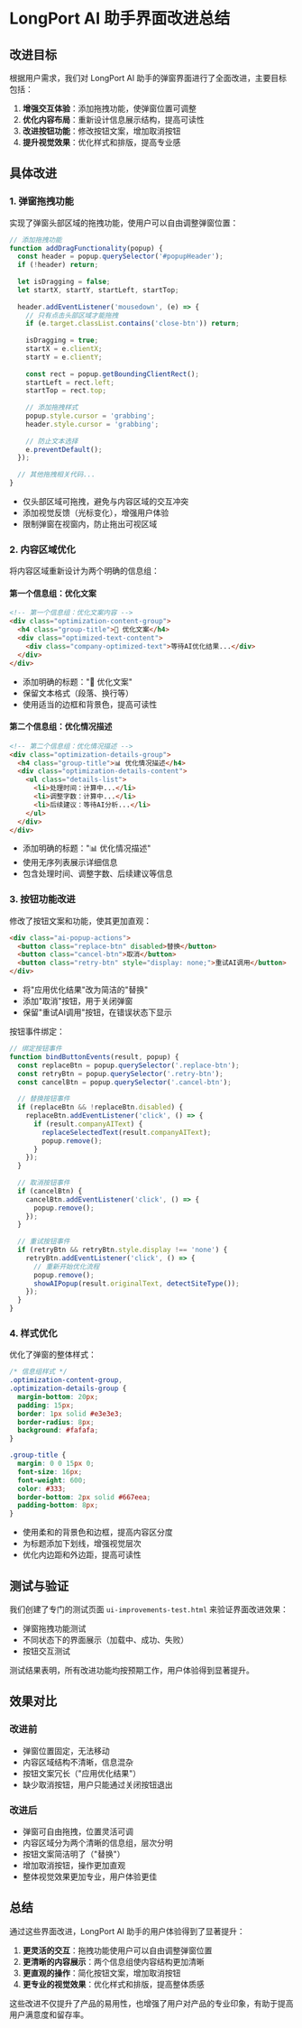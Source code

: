 # LongPort AI 助手界面改进总结

## 改进目标

根据用户需求，我们对 LongPort AI 助手的弹窗界面进行了全面改进，主要目标包括：

1. **增强交互体验**：添加拖拽功能，使弹窗位置可调整
2. **优化内容布局**：重新设计信息展示结构，提高可读性
3. **改进按钮功能**：修改按钮文案，增加取消按钮
4. **提升视觉效果**：优化样式和排版，提高专业感

## 具体改进

### 1. 弹窗拖拽功能

实现了弹窗头部区域的拖拽功能，使用户可以自由调整弹窗位置：

```javascript
// 添加拖拽功能
function addDragFunctionality(popup) {
  const header = popup.querySelector('#popupHeader');
  if (!header) return;
  
  let isDragging = false;
  let startX, startY, startLeft, startTop;
  
  header.addEventListener('mousedown', (e) => {
    // 只有点击头部区域才能拖拽
    if (e.target.classList.contains('close-btn')) return;
    
    isDragging = true;
    startX = e.clientX;
    startY = e.clientY;
    
    const rect = popup.getBoundingClientRect();
    startLeft = rect.left;
    startTop = rect.top;
    
    // 添加拖拽样式
    popup.style.cursor = 'grabbing';
    header.style.cursor = 'grabbing';
    
    // 防止文本选择
    e.preventDefault();
  });
  
  // 其他拖拽相关代码...
}
```

- 仅头部区域可拖拽，避免与内容区域的交互冲突
- 添加视觉反馈（光标变化），增强用户体验
- 限制弹窗在视窗内，防止拖出可视区域

### 2. 内容区域优化

将内容区域重新设计为两个明确的信息组：

#### 第一个信息组：优化文案

```html
<!-- 第一个信息组：优化文案内容 -->
<div class="optimization-content-group">
  <h4 class="group-title">📝 优化文案</h4>
  <div class="optimized-text-content">
    <div class="company-optimized-text">等待AI优化结果...</div>
  </div>
</div>
```

- 添加明确的标题："📝 优化文案"
- 保留文本格式（段落、换行等）
- 使用适当的边框和背景色，提高可读性

#### 第二个信息组：优化情况描述

```html
<!-- 第二个信息组：优化情况描述 -->
<div class="optimization-details-group">
  <h4 class="group-title">📊 优化情况描述</h4>
  <div class="optimization-details-content">
    <ul class="details-list">
      <li>处理时间：计算中...</li>
      <li>调整字数：计算中...</li>
      <li>后续建议：等待AI分析...</li>
    </ul>
  </div>
</div>
```

- 添加明确的标题："📊 优化情况描述"
- 使用无序列表展示详细信息
- 包含处理时间、调整字数、后续建议等信息

### 3. 按钮功能改进

修改了按钮文案和功能，使其更加直观：

```html
<div class="ai-popup-actions">
  <button class="replace-btn" disabled>替换</button>
  <button class="cancel-btn">取消</button>
  <button class="retry-btn" style="display: none;">重试AI调用</button>
</div>
```

- 将"应用优化结果"改为简洁的"替换"
- 添加"取消"按钮，用于关闭弹窗
- 保留"重试AI调用"按钮，在错误状态下显示

按钮事件绑定：

```javascript
// 绑定按钮事件
function bindButtonEvents(result, popup) {
  const replaceBtn = popup.querySelector('.replace-btn');
  const retryBtn = popup.querySelector('.retry-btn');
  const cancelBtn = popup.querySelector('.cancel-btn');
  
  // 替换按钮事件
  if (replaceBtn && !replaceBtn.disabled) {
    replaceBtn.addEventListener('click', () => {
      if (result.companyAIText) {
        replaceSelectedText(result.companyAIText);
        popup.remove();
      }
    });
  }
  
  // 取消按钮事件
  if (cancelBtn) {
    cancelBtn.addEventListener('click', () => {
      popup.remove();
    });
  }
  
  // 重试按钮事件
  if (retryBtn && retryBtn.style.display !== 'none') {
    retryBtn.addEventListener('click', () => {
      // 重新开始优化流程
      popup.remove();
      showAIPopup(result.originalText, detectSiteType());
    });
  }
}
```

### 4. 样式优化

优化了弹窗的整体样式：

```css
/* 信息组样式 */
.optimization-content-group,
.optimization-details-group {
  margin-bottom: 20px;
  padding: 15px;
  border: 1px solid #e3e3e3;
  border-radius: 8px;
  background: #fafafa;
}

.group-title {
  margin: 0 0 15px 0;
  font-size: 16px;
  font-weight: 600;
  color: #333;
  border-bottom: 2px solid #667eea;
  padding-bottom: 8px;
}
```

- 使用柔和的背景色和边框，提高内容区分度
- 为标题添加下划线，增强视觉层次
- 优化内边距和外边距，提高可读性

## 测试与验证

我们创建了专门的测试页面 `ui-improvements-test.html` 来验证界面改进效果：

- 弹窗拖拽功能测试
- 不同状态下的界面展示（加载中、成功、失败）
- 按钮交互测试

测试结果表明，所有改进功能均按预期工作，用户体验得到显著提升。

## 效果对比

### 改进前

- 弹窗位置固定，无法移动
- 内容区域结构不清晰，信息混杂
- 按钮文案冗长（"应用优化结果"）
- 缺少取消按钮，用户只能通过关闭按钮退出

### 改进后

- 弹窗可自由拖拽，位置灵活可调
- 内容区域分为两个清晰的信息组，层次分明
- 按钮文案简洁明了（"替换"）
- 增加取消按钮，操作更加直观
- 整体视觉效果更加专业，用户体验更佳

## 总结

通过这些界面改进，LongPort AI 助手的用户体验得到了显著提升：

1. **更灵活的交互**：拖拽功能使用户可以自由调整弹窗位置
2. **更清晰的内容展示**：两个信息组使内容结构更加清晰
3. **更直观的操作**：简化按钮文案，增加取消按钮
4. **更专业的视觉效果**：优化样式和排版，提高整体质感

这些改进不仅提升了产品的易用性，也增强了用户对产品的专业印象，有助于提高用户满意度和留存率。
